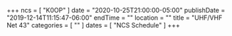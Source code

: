+++
ncs = [ "K0OP" ]
date = "2020-10-25T21:00:00-05:00"
publishDate = "2019-12-14T11:15:47-06:00"
endTime = ""
location = ""
title = "UHF/VHF Net 43"
categories = [ "" ]
dates = [ "NCS Schedule" ]
+++
